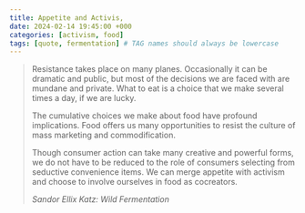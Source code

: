 ```yaml
---
title: Appetite and Activis,
date: 2024-02-14 19:45:00 +000
categories: [activism, food]
tags: [quote, fermentation] # TAG names should always be lowercase
---
```


> Resistance takes place on many planes. Occasionally it can be dramatic and public, but most of the decisions we are faced with are mundane and private.
> What to eat is a choice that we make several times a day, if we are lucky.
>
> The cumulative choices we make about food have profound implications.
> Food offers us many opportunities to resist the culture of mass marketing and commodification.
>
> Though consumer action can take many creative and powerful forms, we do not have to be reduced to the role of consumers selecting from seductive convenience items.
> We can merge appetite with activism and choose to involve ourselves in food as cocreators.
>
> _Sandor Ellix Katz: Wild Fermentation_
